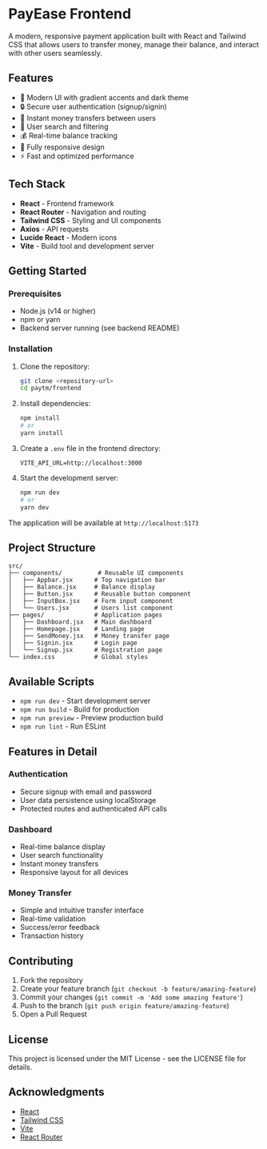 # PayEase Frontend

A modern, responsive payment application built with React and Tailwind CSS that allows users to transfer money, manage their balance, and interact with other users seamlessly.

## Features

- 🎨 Modern UI with gradient accents and dark theme
- 🔒 Secure user authentication (signup/signin)
- 💸 Instant money transfers between users
- 👥 User search and filtering
- 💰 Real-time balance tracking
- 📱 Fully responsive design
- ⚡ Fast and optimized performance

## Tech Stack

- **React** - Frontend framework
- **React Router** - Navigation and routing
- **Tailwind CSS** - Styling and UI components
- **Axios** - API requests
- **Lucide React** - Modern icons
- **Vite** - Build tool and development server

## Getting Started

### Prerequisites

- Node.js (v14 or higher)
- npm or yarn
- Backend server running (see backend README)

### Installation

1. Clone the repository:
   ```bash
   git clone <repository-url>
   cd paytm/frontend
   ```

2. Install dependencies:
   ```bash
   npm install
   # or
   yarn install
   ```

3. Create a `.env` file in the frontend directory:
   ```env
   VITE_API_URL=http://localhost:3000
   ```

4. Start the development server:
   ```bash
   npm run dev
   # or
   yarn dev
   ```

The application will be available at `http://localhost:5173`

## Project Structure

```
src/
├── components/          # Reusable UI components
│   ├── Appbar.jsx      # Top navigation bar
│   ├── Balance.jsx     # Balance display
│   ├── Button.jsx      # Reusable button component
│   ├── InputBox.jsx    # Form input component
│   └── Users.jsx       # Users list component
├── pages/              # Application pages
│   ├── Dashboard.jsx   # Main dashboard
│   ├── Homepage.jsx    # Landing page
│   ├── SendMoney.jsx   # Money transfer page
│   ├── Signin.jsx      # Login page
│   └── Signup.jsx      # Registration page
└── index.css           # Global styles
```

## Available Scripts

- `npm run dev` - Start development server
- `npm run build` - Build for production
- `npm run preview` - Preview production build
- `npm run lint` - Run ESLint

## Features in Detail

### Authentication
- Secure signup with email and password
- User data persistence using localStorage
- Protected routes and authenticated API calls

### Dashboard
- Real-time balance display
- User search functionality
- Instant money transfers
- Responsive layout for all devices

### Money Transfer
- Simple and intuitive transfer interface
- Real-time validation
- Success/error feedback
- Transaction history

## Contributing

1. Fork the repository
2. Create your feature branch (`git checkout -b feature/amazing-feature`)
3. Commit your changes (`git commit -m 'Add some amazing feature'`)
4. Push to the branch (`git push origin feature/amazing-feature`)
5. Open a Pull Request

## License

This project is licensed under the MIT License - see the LICENSE file for details.

## Acknowledgments

- [React](https://reactjs.org/)
- [Tailwind CSS](https://tailwindcss.com/)
- [Vite](https://vitejs.dev/)
- [React Router](https://reactrouter.com/)
